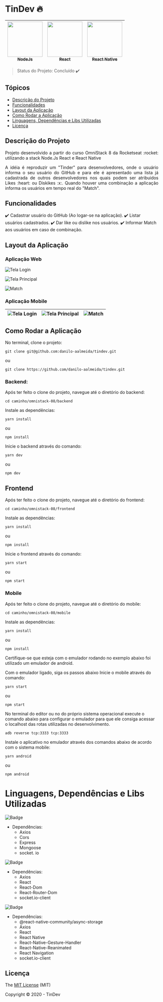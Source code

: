 # TinDev :fire:

| [<img src="https://simpleicons.org/icons/node-dot-js.svg" width=115><br><sub>NodeJs</sub>](https://nodejs.org) |  [<img src="https://simpleicons.org/icons/react.svg" width=115><br><sub>React</sub>](reactjs.org) |  [<img src="https://simpleicons.org/icons/react.svg" width=115><br><sub>React Native</sub>](https://reactnative.dev) |
| :---: | :---: | :---: 

> Status do Projeto: Concluído :heavy_check_mark:

## Tópicos
  - [Descrição do Projeto](#descrição-do-projeto)
  - [Funcionalidades](#funcionalidades)
  - [Layout da Aplicação](#layout-da-aplicação)
  - [Como Rodar a Aplicação](#como-rodar-a-aplicação)
  - [Linguagens, Dependências e Libs Utilizadas](#linguagens-dependências-e-libs-utilizadas)
  - [Licença](#licença)


## Descrição do Projeto

<p align="justify">Projeto desenvolvido a partir do curso OmniStack 8 da Rocketseat :rocket: utilizando a stack Node.Js React e React Native</p>

<p align="justify">A idéia é reproduzir um "Tinder" para desenvolvedores, onde o usuário informa o seu usuário do GitHub e para ele é apresentado uma lista já cadastrada de outros desenvolvedores nos quais podem ser atribuidos Likes :heart: ou Diskikes :x:. Quando houver uma combinação a aplicação informa os usuários em tempo real do "Match".</p>

## Funcionalidades

:heavy_check_mark: Cadastrar usuário do GitHub (Ao logar-se na aplicação).
:heavy_check_mark: Listar usuários cadastrados.
:heavy_check_mark: Dar like ou dislike nos usuários.
:heavy_check_mark: Informar Match aos usuários em caso de combinação.

## Layout da Aplicação

### Aplicação Web

![Tela Login](https://user-images.githubusercontent.com/34552353/86504297-3d050900-bd8d-11ea-9d99-febd5f5eaa9b.png)

![Tela Principal](https://user-images.githubusercontent.com/34552353/86504300-42faea00-bd8d-11ea-99fe-081954e993ed.png)

![Match](https://user-images.githubusercontent.com/34552353/86504303-45f5da80-bd8d-11ea-921b-8c1c03eff09a.png)

### Aplicação Mobile

| ![Tela Login](https://user-images.githubusercontent.com/34552353/86504315-6b82e400-bd8d-11ea-9f14-2a1c8c1789bd.png) | ![Tela Principal](https://user-images.githubusercontent.com/34552353/86504316-6d4ca780-bd8d-11ea-90f6-8cb1e4a5f012.png) | ![Match](https://user-images.githubusercontent.com/34552353/86504318-6f166b00-bd8d-11ea-96ff-b332d7cda35e.png) |
| :---: | :---: | :---: 

## Como Rodar a Aplicação

No terminal, clone o projeto:

```
git clone git@github.com:danilo-aalmeida/tindev.git
```
ou
```
git clone https://github.com/danilo-aalmeida/tindev.git
```

### Backend:

Após ter feito o clone do projeto, navegue até o diretório do backend:

```
cd caminho/omnistack-08/backend
```

Instale as dependências:

```
yarn install
```
ou
```
npm install
```

Inicie o backend através do comando:

```
yarn dev
```
ou
```
npm dev
```

## Frontend

Após ter feito o clone do projeto, navegue até o diretório do frontend:

```
cd caminho/omnistack-08/frontend
```

Instale as dependências:

```
yarn install
```
ou
```
npm install
```

Inicie o frontend através do comando:

```
yarn start
```
ou
```
npm start
```

### Mobile

Após ter feito o clone do projeto, navegue até o diretório do mobile:

```
cd caminho/omnistack-08/mobile
```

Instale as dependências:

```
yarn install
```
ou
```
npm install
```
Certifique-se que esteja com o emulador rodando no exemplo abaixo foi utilizado um emulador de android.

Com o emulador ligado, siga os passos abaixo 
Inicie o mobile através do comando:

```
yarn start
```
ou
```
npm start
```
No terminal do editor ou no do próprio sistema operacional execute o comando abaixo para configurar o emulador para que ele consiga acessar o localhost das rotas utilizadas no desenvolvimento.

```
adb reverse tcp:3333 tcp:3333
```

Instale o aplicativo no emulador através dos comandos abaixo de acordo com o sistema mobile:

```
yarn android
```
ou
```
npm android
```


# Linguagens, Dependências e Libs Utilizadas

![Badge](https://img.shields.io/static/v1?label=Node.js&message=backend&color=brightgreen&style=for-the-badge&logo=node-dot-js)

  - Dependências:
    - Axios
    - Cors
    - Express
    - Mongoose
    - socket. io

![Badge](https://img.shields.io/static/v1?label=react&message=frontend&color=blue&style=for-the-badge&logo=react)

  - Dependências:
    - Axios
    - React
    - React-Dom
    - React-Router-Dom
    - socket.io-client

![Badge](https://img.shields.io/static/v1?label=react-native&message=mobile&color=blue&style=for-the-badge&logo=react)

  - Dependências:
    - @react-native-community/async-storage
    - Axios
    - React
    - React Native
    - React-Native-Gesture-Handler
    - React-Native-Reanimated
    - React Navigation
    - socket.io-client

## Licença 

The [MIT License](https://github.com/danilo-aalmeida/tindev/blob/master/LICENSE) (MIT)

Copyright :copyright: 2020 - TinDev